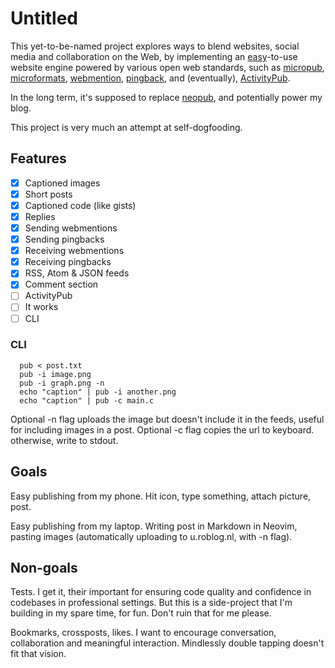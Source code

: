# Untitled

This yet-to-be-named project explores ways to blend websites, social media and collaboration on the Web, by implementing an [easy](https://gilest.org/indie-easy.html)-to-use website engine powered by various open web standards, such as [micropub](https://www.w3.org/TR/micropub/), [microformats](https://microformats.org/), [webmention](https://www.w3.org/TR/webmention/), [pingback](https://en.wikipedia.org/wiki/Pingback), and (eventually), [ActivityPub](https://www.w3.org/TR/activitypub/).

In the long term, it's supposed to replace [neopub](https://git.dupunkto.org/neopub), and potentially power my blog.

This project is very much an attempt at self-dogfooding.

## Features

- [x] Captioned images
- [x] Short posts
- [x] Captioned code (like gists)
- [x] Replies
- [x] Sending webmentions
- [x] Sending pingbacks
- [x] Receiving webmentions
- [x] Receiving pingbacks
- [x] RSS, Atom & JSON feeds
- [x] Comment section
- [ ] ActivityPub
- [ ] It works
- [ ] CLI

### CLI

      pub < post.txt
      pub -i image.png
      pub -i graph.png -n
      echo "caption" | pub -i another.png
      echo "caption" | pub -c main.c

Optional -n flag uploads the image but doesn't include it in the feeds, useful for including images in a post.
Optional -c flag copies the url to keyboard. otherwise, write to stdout.

## Goals

Easy publishing from my phone. Hit icon, type something, attach picture, post.

Easy publishing from my laptop. Writing post in Markdown in Neovim, pasting
images (automatically uploading to u.roblog.nl, with -n flag).

## Non-goals

Tests. I get it, their important for ensuring code quality and confidence in codebases in professional settings. But this is a side-project that I'm building in my spare time, for fun. Don't ruin that for me please.

Bookmarks, crossposts, likes. I want to encourage conversation, collaboration and meaningful interaction. Mindlessly double tapping doesn't fit that vision.
